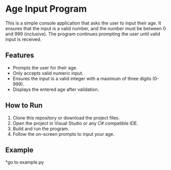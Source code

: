 # Age Input Program

This is a simple console application that asks the user to input their age. It ensures that the input is a valid number, and the number must be between 0 and 999 (inclusive). The program continues prompting the user until valid input is received.

## Features

- Prompts the user for their age.
- Only accepts valid numeric input.
- Ensures the input is a valid integer with a maximum of three digits (0-999).
- Displays the entered age after validation.

## How to Run

1. Clone this repository or download the project files.
2. Open the project in Visual Studio or any C# compatible IDE.
3. Build and run the program.
4. Follow the on-screen prompts to input your age.

## Example
*go to example.py


